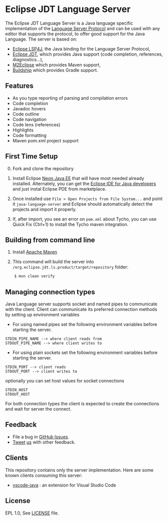 Eclipse JDT Language Server
===========================

The Eclipse JDT Language Server is a Java language specific implementation of the [Language Server Protocol](https://github.com/Microsoft/language-server-protocol)
and can be used with any editor that supports the protocol, to offer good support for the Java Language. The server is based on:

* [Eclipse LSP4J](https://github.com/eclipse/lsp4j), the Java binding for the Language Server Protocol,
* [Eclipse JDT](http://www.eclipse.org/jdt/), which provides Java support (code completion, references, diagnostics...), 
* [M2Eclipse](http://www.eclipse.org/m2e/) which provides Maven support,
* [Buildship](https://github.com/eclipse/buildship) which provides Gradle support.

Features
--------------
* As you type reporting of parsing and compilation errors
* Code completion
* Javadoc hovers
* Code outline
* Code navigation
* Code lens (references)
* Highlights
* Code formatting
* Maven pom.xml project support


First Time Setup
--------------
0. Fork and clone the repository
1. Install Eclipse [Neon Java EE](http://www.eclipse.org/downloads/packages/eclipse-ide-java-ee-developers/neonr)
that will have most needed already installed. Alternately,
you can get the [Eclipse IDE for Java developers](http://www.eclipse.org/downloads/packages/eclipse-ide-java-developers/neonr)
and just instal Eclipse PDE from marketplace.

2. Once installed use `File > Open Projects from File System...` and
point it `java-language-server` and Eclipse should automatically
detect the projects and import it properly.

3. If, after import, you see an error on `pom.xml` about Tycho, you can use Quick Fix
(Ctrl+1) to install the Tycho maven integration.


Building from command line
----------------------------

1. Install [Apache Maven](https://maven.apache.org/)

2. This command will build the server into `/org.eclipse.jdt.ls.product/target/repository` folder:
```bash    
    $ mvn clean verify
````

Managing connection types
-------------------------
Java Language server supports socket and named pipes to communicate with the client.
Client can communicate its preferred connection methods by setting up environment
variables
* For using named pipes set the following environment variables before starting
the server.
```
STDIN_PIPE_NAME --> where client reads from
STDOUT_PIPE_NAME --> where client writes to
```
* For using plain sockets set the following environment variables before starting the
server.
```
STDIN_PORT --> client reads
STDOUT_PORT --> client writes to
```
optionally you can set host values for socket connections
```
STDIN_HOST
STDOUT_HOST
```
For both connection types the client is expected to create the connections
and wait for server the connect.


Feedback
---------

* File a bug in [GitHub Issues](https://github.com/eclipse/eclipse.jdt.ls/issues).
* [Tweet](https://twitter.com/GorkemErcan) [us](https://twitter.com/fbricon) with other feedback.

Clients
-------
This repository contains only the server implementation. Here are some known clients consuming this server:

* [vscode-java](https://github.com/redhat-developer/vscode-java) : an extension for Visual Studio Code



License
-------
EPL 1.0, See [LICENSE](LICENSE) file.

